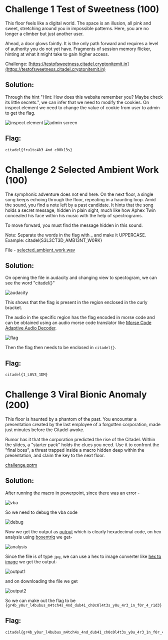 
# Challenge 1 Test of Sweetness (100)

This floor feels like a digital world. The space is an illusion, all pink and sweet, stretching around you in impossible patterns. Here, you are no longer a climber but just another user.

Ahead, a door glows faintly. It is the only path forward and requires a level of authority you do not yet have. Fragments of session memory flicker, hinting at what it might take to gain higher access.

Challenge: [https://testofsweetness.citadel.cryptonitemit.in](https://testofsweetness.citadel.cryptonitemit.in)

## Solution:

Through the hint "Hint: How does this website remember you? Maybe check its little secrets.", we can infer that we need to modify the cookies. On inspect element we need to change the value of cookie from user to admin to get the flag.

![inspect element](resources/cookie.png)
![admin screen](resources/admin.png)

## Flag: 

```
citadel{fru1tc4k3_4nd_c00k13s}
```


# Challenge 2 Selected Ambient Work (100)

The symphonic adventure does not end here. On the next floor, a single song keeps echoing through the floor, repeating in a haunting loop. Amid the sound, you find a note left by a past candidate. It hints that the song holds a secret message, hidden in plain sight, much like how Aphex Twin concealed his face within his music with the help of spectrograms.

To move forward, you must find the message hidden in this sound.

Note: Separate the words in the flag with _ and make it UPPERCASE. Example: citadel{S3L3CT3D_AMB13NT_W0RK}

File - [selected_ambient_work.wav](resources/selected_ambient_work.wav)

## Solution:

On opening the file in audacity and changing view to spectogram, we can see the word "citadel{}"

![audacity](resources/selected_ambient_work1.png)

This shows that the flag is present in the region enclosed in the curly bracket.

The audio in the specific region has the flag encoded in morse code and can be obtained using an audio morse code translator like [Morse Code Adaptive Audio Decoder](https://morsecode.world/international/decoder/audio-decoder-adaptive.html).

![flag](resources/selected_ambient_work2.png)

Then the flag then needs to be enclosed in `citadel{}`.

## Flag: 

```
citadel{1_L0V3_1DM}
```


# Challenge 3 Viral Bionic Anomaly (200)

This floor is haunted by a phantom of the past. You encounter a presentation created by the last employee of a forgotten corporation, made just minutes before the Citadel awoke.

Rumor has it that the corporation predicted the rise of the Citadel. Within the slides, a "starter pack" holds the clues you need. Use it to confront the "final boss", a threat trapped inside a macro hidden deep within the presentation, and claim the key to the next floor.

[challenge.pptm](resources/challenge(1).pptm)

## Solution:

After running the macro in powerpoint, since there was an error -

![vba](resources/vba1.png)

So we need to debug the vba code

![debug](resources/vba2.png)

Now we get the output as [output](resources/vba3.txt) which is clearly hexadecimal code, on hex analysis using [boxentriq](https://www.boxentriq.com/code-breaking/hex-analysis) we get-

![analysis](resources/vba4.png)

Since the file is of type `jpg`, we can use a hex to image converter like [hex to image](https://codepen.io/abdhass/full/jdRNdj) we get the output-

![output1](resources/vba6.png)

and on downloading the file we get 

![output2](resources/vba5.jpg)

So we can make out the flag to be `{gr4b_y0ur_l4bubus_m4tch4s_4nd_dub41_ch0c0l4t3s_y0u_4r3_1n_f0r_4_r1d3}`

## Flag: 

```
citadel{gr4b_y0ur_l4bubus_m4tch4s_4nd_dub41_ch0c0l4t3s_y0u_4r3_1n_f0r_4_r1d3}
```